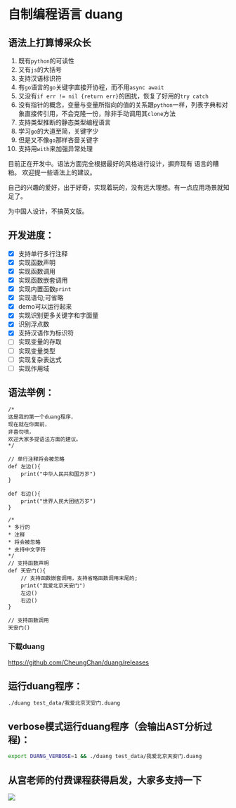 # 自制编程语言 duang


## 语法上打算博采众长
1. 既有`python`的可读性
2. 又有`js`的大括号
3. 支持汉语标识符
4. 有`go`语言的`go`关键字直接开协程，而不用`async await`
5. 又没有`if err != nil {return err}`的困扰，恢复了好用的`try catch`
6. 没有指针的概念，变量与变量所指向的值的关系跟`python`一样，列表字典和对象直接传引用，不会克隆一份，除非手动调用其`clone`方法
7. 支持类型推断的静态类型编程语言
8. 学习`go`的大道至简，关键字少
9. 但是又不像`go`那样吝啬关键字
10. 支持用`with`来加强异常处理

目前正在开发中。语法方面完全根据最好的风格进行设计，摒弃现有 语言的糟粕。
欢迎提一些语法上的建议。

自己的兴趣的爱好，出于好奇，实现着玩的，没有远大理想。有一点应用场景就知足了。

为中国人设计，不搞英文版。

## 开发进度：
- [x] 支持单行多行注释
- [x] 实现函数声明
- [x] 实现函数调用
- [x] 实现函数嵌套调用
- [x] 实现内置函数`print`
- [x] 实现语句;可省略
- [x] demo可以运行起来
- [x] 实现识别更多关键字和字面量
- [x] 识别浮点数
- [x] 支持汉语作为标识符
- [ ] 实现变量的存取
- [ ] 实现变量类型
- [ ] 实现复杂表达式
- [ ] 实现作用域

## 语法举例：
```
/*
这是我的第一个duang程序，
现在就在你面前，
非喜勿喷，
欢迎大家多提语法方面的建议。
*/

// 单行注释将会被忽略
def 左边(){
    print("中华人民共和国万岁")
}

def 右边(){
    print("世界人民大团结万岁")
}

/*
* 多行的
* 注释
* 将会被忽略
* 支持中文字符
*/
// 支持函数声明
def 天安门(){
    // 支持函数嵌套调用，支持省略函数调用末尾的;
    print("我爱北京天安门")
    左边()
    右边()
}

// 支持函数调用
天安门()
```
### 下载duang
https://github.com/CheungChan/duang/releases

## 运行duang程序：
```bash
./duang test_data/我爱北京天安门.duang
```
## verbose模式运行duang程序（会输出AST分析过程)：
```bash
export DUANG_VERBOSE=1 && ./duang test_data/我爱北京天安门.duang
```

## 从宫老师的付费课程获得启发，大家多支持一下
![](https://img.azhangbaobao.cn/img/20220213013405.png)